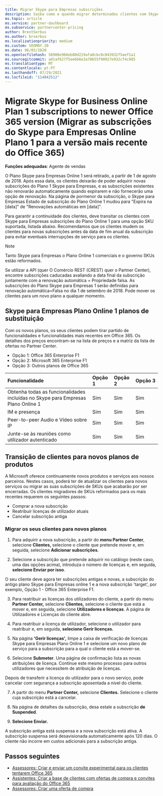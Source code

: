 ```yaml
---
title: Migrar Skype para Empresas subscrições
description: Saiba como e quando migrar determinados clientes com Skype para Empresas subscrições do Plano Online 1 para novas versões Office 365.
ms.topic: article
ms.service: partner-dashboard
ms.subservice: partnercenter-pricing
author: BrentSerbus
ms.author: brserbus
ms.localizationpriority: medium
ms.custom: SEOMAY.20
ms.date: 06/03/2020
ms.openlocfilehash: 58908e966eb80d219afa0cbc8c043932f5aef1a1
ms.sourcegitcommit: ad1af627f5ee6b6e3a70655f90927e932cf4c985
ms.translationtype: MT
ms.contentlocale: pt-PT
ms.lasthandoff: 07/29/2021
ms.locfileid: "114842512"
---
```

# <a name="migrate-skype-for-business-online-plan-1-subscriptions-to-newer-office-365-versions"></a>Migrate Skype for Business Online Plan 1 subscriptions to newer Office 365 version (Migrar as subscrições do Skype para Empresas Online Plano 1 para a versão mais recente do Office 365)

**Funções adequadas**: Agente de vendas

O Plano Skype para Empresas Online 1 será retirado, a partir de 1 de agosto de 2018. Após essa data, os clientes deixarão de poder adquirir novas subscrições do Plano 1 Skype para Empresas, e as subscrições existentes não renovarão automaticamente quando expirarem e não fornecerão uma opção de renovação. Na página de pormenor da subscrição, o Skype para Empresas Estado de subscrição do Plano Online 1 mudou para "Expira na [data]" de "Renovações automáticas em [data]".  

Para garantir a continuidade dos clientes, deve transitar os clientes com Skype para Empresas subscrições do Plano Online 1 para uma opção SKU suportada, listada abaixo. Recomendamos que os clientes mudem os clientes para novas subscrições antes da data de fim anual da subscrição para evitar eventuais interrupções de serviço para os clientes. 

>[!NOTE]
>Tanto Skype para Empresas o Plano Online 1 comerciais e o governo SKUs estão reformados.

Se utilizar a API (quer O Comércio REST (CREST) quer o Partner Center), encontre subscrições caducadas avaliando a data final da subscrição juntamente com a renovação automática = Propriedade falsa. As subscrições do Plano Skype para Empresas 1 serão definidas para renovação automática=Falsa no dia 1 de setembro de 2018. Pode mover os clientes para um novo plano a qualquer momento. 

## <a name="skype-for-business-online-plan-1-replacement-plans"></a>Skype para Empresas Plano Online 1 planos de substituição

Com os novos planos, os seus clientes podem tirar partido de funcionalidades e funcionalidades mais recentes em Office 365. Os detalhes dos preços encontram-se na lista de preços e a matriz da lista de ofertas no Partner Center. 

- Opção 1: Office 365 Enterprise F1
- Opção 2: Microsoft 365 Enterprise F1
- Opção 3: Outros planos de Office 365

|**Funcionalidade**    |**Opção 1**   |**Opção 2**   |**Opção 3**   |
|:-----------------|:-----------------|:-------------|:------------|
|Obtenha todas as funcionalidades incluídas no Skype para Empresas Plano Online 1|Sim   |Sim   |Sim   |
|IM e presença |Sim   |Sim   |Sim   |
|Peer-to-peer Audio e Vídeo sobre IP|Sim   |Sim   |Sim   
|Junte-se às reuniões como utilizador autenticado| Sim   |Sim   |Sim   |

## <a name="transition-customers-to-new-product-plans"></a>Transição de clientes para novos planos de produtos

A Microsoft oferece continuamente novos produtos e serviços aos nossos parceiros. Nestes casos, poderá ter de atualizar os clientes para novos serviços ou migrar as suas subscrições de SKUs que acabarão por ser encerradas. Os clientes migradores de SKUs reformados para os mais recentes requerem os seguintes passos:

- Comprar a nova subscrição
- Reatribuir licenças de utilizador atuais
- Cancelar subscrição antiga

### <a name="migrate-your-customers-to-new-plans"></a>Migrar os seus clientes para novos planos

1. Para adquirir a nova subscrição, a partir do **menu Partner Center**, selecione **Clientes,** selecione o cliente que pretende mover e, em seguida, selecione **Adicionar subscrições**.

2. Selecione a subscrição que pretende adquirir no catálogo (neste caso, uma das opções acima), introduza o número de licenças e, em seguida, **selecione Enviar por isso**. 

O seu cliente deve agora ter subscrições antigas e novas, a subscrição do antigo plano Skype para Empresas online 1 e a nova subscrição 'target', por exemplo, Opção 1 - Office 365 Enterprise F1.

3. Para reatribuir as licenças dos utilizadores do cliente, a partir do menu **Partner Center,** selecione **Clientes,** selecione o cliente que está a mover e, em seguida, selecione **Utilizadores e licenças**. A página de Utilizadores e Licenças do cliente abre.

4. Para reatribuir a licença de utilizador, selecione o utilizador para reatribuir e, em seguida, **selecione Gerir licenças.**

5. Na página **'Gerir licenças',** limpe a caixa de verificação de licenças Skype para Empresas Plano Online 1 e selecione um novo plano de serviço para a subscrição para a qual o cliente está a mover-se.

6. Selecione **Submeter**. Uma página de confirmação lista as novas atribuições de licença. Continue este mesmo processo para outros utilizadores que necessitem de atribuição de licenças.

Depois de transferir a licença do utilizador para o novo serviço, pode cancelar com segurança a subscrição aposentada a nível do cliente.

7. A partir do menu **Partner Center,** selecione **Clientes.** Selecione o cliente cuja subscrição está a cancelar.

8. Na página de detalhes da subscrição, desa estale a subscrição **de Suspended**.

9. **Selecione Enviar.**

A subscrição antiga está suspensa e a nova subscrição está ativa. A subscrição suspensa será desavisionada automaticamente após 120 dias. O cliente não incorre em custos adicionais para a subscrição antiga.

## <a name="next-steps"></a>Passos seguintes

- [Assessores: Criar e enviar um convite experimental para os clientes tentarem Office 365](advisors-create-a-trial-invitation.md)
- [Assistentes: Criar a base de clientes com ofertas de compra e convites para avaliação do Office 365](advisors-build-your-business.md)
- [Assessores: Criar uma oferta de compra](advisor-create-a-purchase-offer.md)
